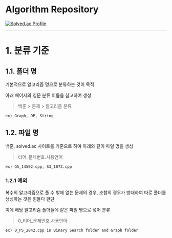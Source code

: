 # Algorithm Repository

[![Solved.ac Profile](http://mazassumnida.wtf/api/v2/generate_badge?boj=edac99)](https://solved.ac/edac99)

---

# 1. 분류 기준

## 1.1. 폴더 명

기본적으로 알고리즘 명으로 분류하는 것이 목적

아래 페이지의 영문 분류 이름을 참고하여 생성

> 백준 > 문제 > 알고리즘 분류

`ex) Graph, DP, String`


## 1.2. 파일 명

백준, solved.ac 사이트를 기준으로 하여 아래와 같이 파일 명을 생성

> 티어_문제번호.사용언어

`ex) G5_14502.cpp, S3_1072.cpp`

### 1.2.1 예외

복수의 알고리즘으로 풀 수 밖에 없는 문제의 경우, 조합의 경우가 방대하여 따로 폴더를 생성하는 것은 힘들다 판단

이에 해당 알고리즘 폴더들에 같은 파일 명으로 넣어 분류

> 0_티어_문제번호.사용언어

`ex) 0_P5_2842.cpp in Binary Search folder and Graph folder`

